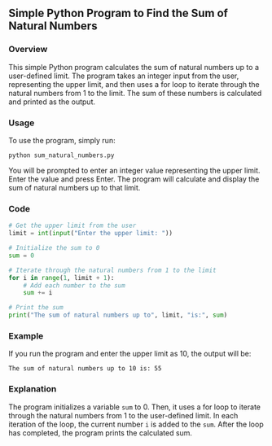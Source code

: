 ## Simple Python Program to Find the Sum of Natural Numbers

### Overview
This simple Python program calculates the sum of natural numbers up to a user-defined limit. The program takes an integer input from the user, representing the upper limit, and then uses a for loop to iterate through the natural numbers from 1 to the limit. The sum of these numbers is calculated and printed as the output.

### Usage
To use the program, simply run:

```
python sum_natural_numbers.py
```

You will be prompted to enter an integer value representing the upper limit. Enter the value and press Enter. The program will calculate and display the sum of natural numbers up to that limit.

### Code

```python
# Get the upper limit from the user
limit = int(input("Enter the upper limit: "))

# Initialize the sum to 0
sum = 0

# Iterate through the natural numbers from 1 to the limit
for i in range(1, limit + 1):
    # Add each number to the sum
    sum += i

# Print the sum
print("The sum of natural numbers up to", limit, "is:", sum)
```

### Example
If you run the program and enter the upper limit as 10, the output will be:

```
The sum of natural numbers up to 10 is: 55
```

### Explanation
The program initializes a variable `sum` to 0. Then, it uses a for loop to iterate through the natural numbers from 1 to the user-defined limit. In each iteration of the loop, the current number `i` is added to the `sum`. After the loop has completed, the program prints the calculated sum.